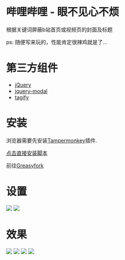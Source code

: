 # 哔哩哔哩 - 眼不见心不烦
根据关键词屏蔽b站首页或视频页的封面及标题

ps: 随便写来玩的，性能肯定很辣鸡就是了...

# 第三方组件

- [jQuery](https://jquery.com/)
- [jquery-modal](https://github.com/kylefox/jquery-modal)
- [tagify](https://github.com/yairEO/tagify)

# 安装
浏览器需要先安装[Tampermonkey](https://tampermonkey.net/)插件.

[点击直接安装脚本](https://github.com/xiaomai0830/bilibili-out-of-sight-out-of-mind/raw/master/bilibili-out-of-sight-out-of-mind.user.js)

前往[Greasyfork](https://greasyfork.org/zh-CN/scripts/408592-%E5%93%94%E5%93%A9%E5%93%94%E5%93%A9-%E7%9C%BC%E4%B8%8D%E8%A7%81%E5%BF%83%E4%B8%8D%E7%83%A6)

# 设置

![](https://tuchuang.laji.blog/imgs/2020/08/211821308a0cafd6.png)
![](https://tuchuang.laji.blog/imgs/2020/08/1d13c6ae5c040461.png)

# 效果

![](https://tuchuang.laji.blog/imgs/2020/08/c88071e4382d0388.png)
![](https://tuchuang.laji.blog/imgs/2020/08/a0303b7c587d8c82.png)
![](https://tuchuang.laji.blog/imgs/2020/08/456e2e5533b0414d.png)
![](https://tuchuang.laji.blog/imgs/2020/08/fa4f7cb8416914a0.png)
